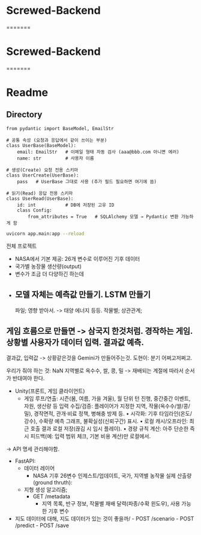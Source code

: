 # Screwed-Backend
=======
# Screwed-Backend
=======

# Readme

## Directory
```
from pydantic import BaseModel, EmailStr

# 공통 속성 (요청과 응답에서 같이 쓰이는 부분)
class UserBase(BaseModel):
    email: EmailStr   # 이메일 형태 자동 검사 (aaa@bbb.com 아니면 에러)
    name: str         # 사용자 이름

# 생성(Create) 요청 전용 스키마
class UserCreate(UserBase):
    pass   # UserBase 그대로 사용 (추가 필드 필요하면 여기에 씀)

# 읽기(Read) 응답 전용 스키마
class UserRead(UserBase):
    id: int           # DB에 저장된 고유 ID
    class Config:
        from_attributes = True   # SQLAlchemy 모델 → Pydantic 변환 가능하게 함
```

```bash
uvicorn app.main:app --reload
```

전체 프로젝트
- NASA에서 기본 제공: 26개 변수로 이루어진 기후 데이터
- 국가별 농장물 생산량(output)
- 변수가 조금 더 다양하긴 하는데
- 모델 자체는 
    예측값 만들기. 
    LSTM 만들기
    - 
    파일; 영향 받아서. 
    -> 태양 에너지 등등. 
    작물별; 상관관계;

게임 흐름으로 만들면 -> 삼국지 한것처럼. 
경작하는 게임. 
상황별 사용자가 데이터 입력. 
결과값 예측. 
- 
결과값, 입력값 -> 상황같은것을 Gemini가 만들어주는것. 
도현이: 분기 어쩌고저쩌고. 

우리가 줘야 하는 것: 
    NaN
    지역별로 옥수수, 쌀, 콩, 밀 -> 재배되는 계절에 따라서 
    순서가 반대여야 한다. 

- Unity(프론트, 게임 클라이언트)
    - 게임 루프/연출: 시즌(봄, 여름, 가을 겨울), 월 단위 턴 진행, 중간중간 이벤트, 자원, 생산량 등
    입력 수집/검증: 플레이어가 지정한 지역, 작물(옥수수/쌀/콩/밀), 경작면적, 관개·비료 정책, 병해충 방제 등.
	•	시각화: 기후 타임라인(온도/강수), 수확량 예측 그래프, 불확실성(신뢰구간) 표시.
	•	로컬 캐시/오프라인: 최근 호출 결과 로컬 저장(끊김 시 임시 플레이).
	•	경량 규칙 계산: 아주 단순한 즉시 피드백(예: 입력 범위 체크, 기본 비용 계산)만 로컬에서.


-> API 명세 관리해야함. 

- FastAPI:
    - 데이터 레이어
        - NASA 기후 26변수 인제스트/업데이트, 국가, 지역별 농작물 실제 산출량(ground thruth):
    - 지형 생성 알고리즘; 
        - GET /metadata
            - 지역 목록, 반구 정보, 작물별 재배 달력(파종/수확 윈도우), 사용 가능한 기후 변수 
- 지도 데이터에 대해, 지도 데이터가 있는 것이 좋을까/
        - POST /scenario
        - POST /predict
        - POST /save
